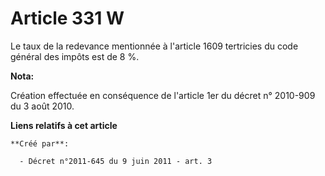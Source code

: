 # Article 331 W

Le taux de la redevance mentionnée à l'article 1609 tertricies du code général des impôts est de 8 %.

**Nota:**

Création effectuée en conséquence de l'article 1er du décret n° 2010-909 du 3 août 2010.

**Liens relatifs à cet article**

	**Créé par**:

	  - Décret n°2011-645 du 9 juin 2011 - art. 3
